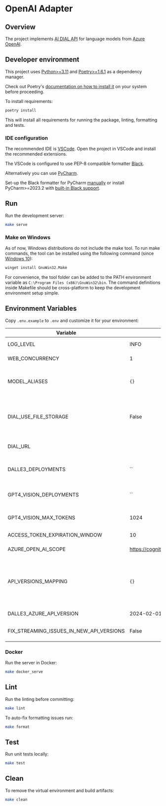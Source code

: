 # OpenAI Adapter

## Overview

The project implements [AI DIAL API](https://epam-rail.com/dial_api) for language models from [Azure OpenAI](https://learn.microsoft.com/en-us/azure/ai-services/openai/concepts/models).

## Developer environment

This project uses [Python>=3.11](https://www.python.org/downloads/) and [Poetry>=1.6.1](https://python-poetry.org/) as a dependency manager.

Check out Poetry's [documentation on how to install it](https://python-poetry.org/docs/#installation) on your system before proceeding.

To install requirements:

```sh
poetry install
```

This will install all requirements for running the package, linting, formatting and tests.

### IDE configuration

The recommended IDE is [VSCode](https://code.visualstudio.com/).
Open the project in VSCode and install the recommended extensions.

The VSCode is configured to use PEP-8 compatible formatter [Black](https://black.readthedocs.io/en/stable/index.html).

Alternatively you can use [PyCharm](https://www.jetbrains.com/pycharm/).

Set-up the Black formatter for PyCharm [manually](https://black.readthedocs.io/en/stable/integrations/editors.html#pycharm-intellij-idea) or
install PyCharm>=2023.2 with [built-in Black support](https://blog.jetbrains.com/pycharm/2023/07/2023-2/#black).

## Run

Run the development server:

```sh
make serve
```

### Make on Windows
As of now, Windows distributions do not include the make tool. To run make commands, the tool can be installed using
the following command (since [Windows 10](https://learn.microsoft.com/en-us/windows/package-manager/winget/)):
```sh
winget install GnuWin32.Make
```
For convenience, the tool folder can be added to the PATH environment variable as `C:\Program Files (x86)\GnuWin32\bin`.
The command definitions inside Makefile should be cross-platform to keep the development environment setup simple.

## Environment Variables

Copy `.env.example` to `.env` and customize it for your environment:

|Variable|Default|Description|
|---|---|---|
|LOG_LEVEL|INFO|Log level. Use DEBUG for dev purposes and INFO in prod|
|WEB_CONCURRENCY|1|Number of workers for the server|
|MODEL_ALIASES|`{}`|Mapping request's deployment_id to [model name of tiktoken](https://github.com/openai/tiktoken/blob/main/tiktoken/model.py) for correct calculate of tokens. Example: `{"gpt-35-turbo":"gpt-3.5-turbo-0301"}`|
|DIAL_USE_FILE_STORAGE|False|Save image model artifacts to DIAL File storage (DALL-E images are uploaded to the files storage and its base64 encodings are replaced with links to the storage)|
|DIAL_URL||URL of the core DIAL server (required when DIAL_USE_FILE_STORAGE=True)|
|DALLE3_DEPLOYMENTS|``|Comma-separated list of deployments that support DALL-E 3 API. Example: `dall-e-3,dalle3,dall-e`|
|GPT4_VISION_DEPLOYMENTS|``|Comma-separated list of deployments that support GPT-4V API. Example: `gpt-4-vision-preview,gpt-4-vision`|
|GPT4_VISION_MAX_TOKENS|1024|Default value of `max_tokens` parameter for GPT-4V when it wasn't provided in the request|
|ACCESS_TOKEN_EXPIRATION_WINDOW|10|Expiration window of access token in seconds|
|AZURE_OPEN_AI_SCOPE|https://cognitiveservices.azure.com/.default|Provided scope of access token to Azure OpenAI services|
|API_VERSIONS_MAPPING|`{}`|The mapping of versions API for requests to Azure OpenAI API. Example: `{"2023-03-15-preview": "2023-05-15", "": "2024-02-15-preview"}`. An empty key sets the default api version for the case when the user didn't pass it in the request|
|DALLE3_AZURE_API_VERSION|2024-02-01|The version API for requests to Azure DALL-E-3 API|
|FIX_STREAMING_ISSUES_IN_NEW_API_VERSIONS|False|Fixes issue with receiving the first chunk with an empty list of choices|

### Docker

Run the server in Docker:

```sh
make docker_serve
```

## Lint

Run the linting before committing:

```sh
make lint
```

To auto-fix formatting issues run:

```sh
make format
```

## Test

Run unit tests locally:

```sh
make test
```

## Clean

To remove the virtual environment and build artifacts:

```sh
make clean
```
